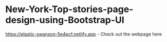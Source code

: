 # New-York-Top-stories-page-design-using-Bootstrap-UI
https://elastic-swanson-5e4ecf.netlify.app - Check out the webpage here
